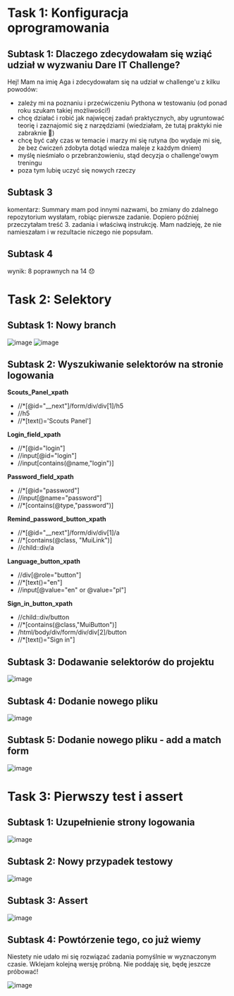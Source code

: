 # Task 1: Konfiguracja oprogramowania
## Subtask 1: Dlaczego zdecydowałam się wziąć udział w wyzwaniu Dare IT Challenge?
Hej! Mam na imię Aga i zdecydowałam się na udział w challenge'u z kilku powodów:
- zależy mi na poznaniu i przećwiczeniu Pythona w testowaniu (od ponad roku szukam takiej możliwości!)
- chcę działać i robić jak najwięcej zadań praktycznych, aby ugruntować teorię i zaznajomić się z narzędziami (wiedziałam, że tutaj praktyki nie zabraknie 🙂)
- chcę być cały czas w temacie i marzy mi się rutyna (bo wydaje mi się, że bez ćwiczeń zdobyta dotąd wiedza maleje z każdym dniem)
- myślę nieśmiało o przebranżowieniu, stąd decyzja o challenge'owym treningu
- poza tym lubię uczyć się nowych rzeczy
## Subtask 3
komentarz: Summary mam pod innymi nazwami, bo zmiany do zdalnego repozytorium wysłałam, robiąc pierwsze zadanie. Dopiero później przeczytałam treść 3. zadania i właściwą instrukcję. Mam nadzieję, że nie namieszałam i w rezultacie niczego nie popsułam.
## Subtask 4
wynik: 8 poprawnych na 14 :disappointed:

# Task 2: Selektory
## Subtask 1: Nowy branch
![image](https://user-images.githubusercontent.com/116113886/230984521-b41735f7-866e-4de8-b45a-60f1e5cbe24a.png)
![image](https://user-images.githubusercontent.com/116113886/230984667-4071d291-e79f-48e8-a54d-a6f56d722e42.png)
## Subtask 2: Wyszukiwanie selektorów na stronie logowania

**Scouts_Panel_xpath**
- //*[@id="__next"]/form/div/div[1]/h5
- //h5
- //*[text()='Scouts Panel']

**Login_field_xpath**
- //*[@id="login"]
- //input[@id="login"] 
- //input[contains(@name,"login")]

**Password_field_xpath**
- //*[@id="password"]
- //input[@name="password"]
- //*[contains(@type,"password")]

**Remind_password_button_xpath**
- //*[@id="__next"]/form/div/div[1]/a
- //*[contains(@class, "MuiLink")] 
- //child::div/a

**Language_button_xpath**
- //div[@role="button"]
- //*[text()="en"]
- //input[@value="en" or @value="pl"]

**Sign_in_button_xpath**
- //child::div/button
- //*[contains(@class,"MuiButton")]
- /html/body/div/form/div/div[2]/button
- //*[text()="Sign in"]

## Subtask 3: Dodawanie selektorów do projektu
![image](https://user-images.githubusercontent.com/116113886/232256476-0e2554fb-b982-4475-a9ef-9be67d2cfd0b.png)

## Subtask 4: Dodanie nowego pliku
![image](https://user-images.githubusercontent.com/116113886/232256500-5a470911-1e99-4658-b4b5-dc5c7225178d.png)

## Subtask 5: Dodanie nowego pliku - add a match form
![image](https://user-images.githubusercontent.com/116113886/232256531-c8257b8c-543d-4fd7-b8b5-8add9fb16eac.png)

# Task 3: Pierwszy test i assert
## Subtask 1: Uzupełnienie strony logowania
![image](https://user-images.githubusercontent.com/116113886/232617262-54e33099-4a94-4925-b65e-4b8b19544666.png)

## Subtask 2: Nowy przypadek testowy
![image](https://user-images.githubusercontent.com/116113886/232806490-be19739c-2239-47e6-ab01-179d3b46ba92.png)

## Subtask 3: Assert
![image](https://user-images.githubusercontent.com/116113886/232853389-cd2b1a12-966d-4b34-a23e-792cf76aed76.png)

## Subtask 4: Powtórzenie tego, co już wiemy
Niestety nie udało mi się rozwiązać zadania pomyślnie w wyznaczonym czasie. Wklejam kolejną wersję próbną. Nie poddaję się, będę jeszcze próbować!

![image](https://user-images.githubusercontent.com/116113886/232911745-7aa4ff77-6e23-4791-8c3e-0d9b17b0e873.png)


